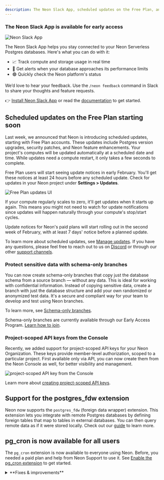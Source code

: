 ```yaml
---
description: The Neon Slack App, scheduled updates on the Free Plan, and more
---
```


### The Neon Slack App is available for early access

![Neon Slack App](/docs/relnotes/slack_app.png)

The Neon Slack App helps you stay connected to your Neon Serverless Postgres databases. Here's what you can do with it:

- 📈 Track compute and storage usage in real time
- 🔔 Get alerts when your database approaches its performance limits
- 🟢 Quickly check the Neon platform's status

We’d love to hear your feedback. Use the `/neon feedback` command in Slack to share your thoughts and feature requests.

👉 [Install Neon Slack App](https://slack.com/apps/A083ZAHGL1Z) or read the [documentation](/docs/manage/slack-app) to get started.

## Scheduled updates on the Free Plan starting soon

Last week, we announced that Neon is introducing scheduled updates, starting with Free Plan accounts. These updates include Postgres version upgrades, security patches, and Neon feature enhancements. Your project's computes will be updated automatically at a scheduled date and time. While updates need a compute restart, it only takes a few seconds to complete.

Free Plan users will start seeing update notices in early February. You'll get these notices at least 24 hours before any scheduled update. Check for updates in your Neon project under **Settings > Updates**.

![Free Plan updates UI](/docs/manage/free_plan_updates.png)

<Admonition type="tip">
If your compute regularly scales to zero, it'll get updates when it starts up again. This means you might not need to watch for update notifications since updates will happen naturally through your compute's stop/start cycles.
</Admonition>

Update notices for Neon's paid plans will start rolling out in the second week of February, with at least 7 days' notice before a planned update.

To learn more about scheduled updates, see [Manage updates](/docs/manage/updates). If you have any questions, please feel free to reach out to us on [Discord](https://discord.gg/92vNTzKDGp) or through our other [support channels](/docs/introduction/support#support-channels).

### Protect sensitive data with schema-only branches

You can now create schema-only branches that copy just the database schema from a source branch — without any data. This is ideal for working with confidential information. Instead of copying sensitive data, create a branch with just the database structure and add your own randomized or anonymized test data. It's a secure and compliant way for your team to develop and test using Neon branches.

To learn more, see [Schema-only branches](/docs/guides/branching-schema-only).

Schema-only branches are currently available through our Early Access Program. [Learn how to join](/docs/introduction/roadmap#join-the-neon-early-access-program).

### Project-scoped API keys from the Console

Recently, we added support for project-scoped API keys for your Neon Organization. These keys provide member-level authorization, scoped to a particular project. First available only via API, you can now create them from the Neon Console as well, for better visibility and management.

![project-scoped API key from the Console](/docs/manage/project-scoped-from-console.png)

Learn more about [creating project-scoped API keys](/docs/manage/api-keys#create-project-scoped-organization-api-keys).

## Support for the postgres_fdw extension

Neon now supports the `postgres_fdw` (foreign data wrapper) extension. This extension lets you integrate with remote Postgres databases by defining foreign tables that map to tables in external databases. You can then query remote data as if it were stored locally. Check out our [guide](/docs/extensions/postgres_fdw) to learn more.

## pg_cron is now available for all users

The `pg_cron` extension is now available to everyone using Neon. Before, you needed a paid plan and help from Neon Support to use it. See [Enable the pg_cron extension](/docs/extensions/pg_cron#enable-the-pgcron-extension) to get started.

<details>

<summary>**Fixes & improvements**</summary>

- **Drizzle Studio update**

  We've updated the Drizzle Studio integration (used in the **Tables** page) to version 1.0.11. See the [Neon Drizzle Studio Integration Changelog](https://github.com/neondatabase/neon-drizzle-studio-changelog/blob/main/CHANGELOG.md) for details.

- **Console updates**

  - Added a clear banner in the SQL Editor's results pane when running Time Travel queries to show that you're viewing historical data.

    ![time travel banner in SQL Editor](/docs/relnotes/time_travel_banner.png)

- **Neon API**

  Neon API keys now start with `napi_` (example: `napi_<64-bit token>`). This prefix helps with security measures that need to identify API keys.

- **Fixes**

  - Fixed a bug where you might see an empty error screen when changing your email or resetting your password.
  - Fixed an issue where the SQL Editor sometimes ran queries on the main branch instead of your selected branch.

</details>
